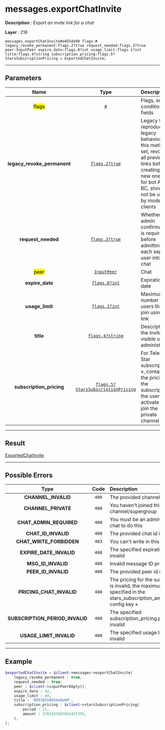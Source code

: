 # messages.exportChatInvite

**Description** : *Export an invite link for a chat*

**Layer** : 216

```tl
messages.exportChatInvite#a455de90 flags:# legacy_revoke_permanent:flags.2?true request_needed:flags.3?true peer:InputPeer expire_date:flags.0?int usage_limit:flags.1?int title:flags.4?string subscription_pricing:flags.5?StarsSubscriptionPricing = ExportedChatInvite;
```

---

## Parameters

| Name | Type | Description |
| :---: | :---: | :--- |
| <mark>flags</mark> | [`#`](type/#) | Flags, see TL conditional fields |
| **legacy_revoke_permanent** | [`flags.2?true`](type/true) | Legacy flag, reproducing legacy behavior of this method: if set, revokes all previous links before creating a new one. Kept for bot API BC, should not be used by modern clients |
| **request_needed** | [`flags.3?true`](type/true) | Whether admin confirmation is required before admitting each separate user into the chat |
| <mark>peer</mark> | [`InputPeer`](type/InputPeer) | Chat |
| **expire_date** | [`flags.0?int`](type/int) | Expiration date |
| **usage_limit** | [`flags.1?int`](type/int) | Maximum number of users that can join using this link |
| **title** | [`flags.4?string`](type/string) | Description of the invite link, visible only to administrators |
| **subscription_pricing** | [`flags.5?StarsSubscriptionPricing`](type/StarsSubscriptionPricing) | For Telegram Star subscriptions », contains the pricing of the subscription the user must activate to join the private channel |

---

## Result

[ExportedChatInvite](type/ExportedChatInvite)

---

## Possible Errors

| Type | Code | Description |
| :---: | :---: | :--- |
| **CHANNEL_INVALID** | `400` | The provided channel is invalid |
| **CHANNEL_PRIVATE** | `400` | You haven't joined this channel/supergroup |
| **CHAT_ADMIN_REQUIRED** | `400` | You must be an admin in this chat to do this |
| **CHAT_ID_INVALID** | `400` | The provided chat id is invalid |
| **CHAT_WRITE_FORBIDDEN** | `403` | You can't write in this chat |
| **EXPIRE_DATE_INVALID** | `400` | The specified expiration date is invalid |
| **MSG_ID_INVALID** | `400` | Invalid message ID provided |
| **PEER_ID_INVALID** | `400` | The provided peer id is invalid |
| **PRICING_CHAT_INVALID** | `400` | The pricing for the subscription is invalid, the maximum price is specified in the stars_subscription_amount_max config key » |
| **SUBSCRIPTION_PERIOD_INVALID** | `400` | The specified subscription_pricing.period is invalid |
| **USAGE_LIMIT_INVALID** | `400` | The specified usage limit is invalid |

---

## Example

```php
$exportedChatInvite = $client->messages->exportChatInvite(
	legacy_revoke_permanent : true,
	request_needed : true,
	peer : $client->inputPeerEmpty(),
	expire_date : 42,
	usage_limit : 44,
	title : 'BR91WIhNXDkeQw6M',
	subscription_pricing : $client->starsSubscriptionPricing(
		period : 21,
		amount : 2703103697062437355,
	),
);
```